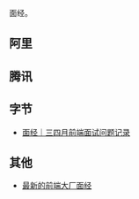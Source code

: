 面经。

## 阿里



## 腾讯




## 字节
- [面经｜三四月前端面试问题记录](https://juejin.cn/post/7088883914005184525)

## 其他
- [最新的前端大厂面经](https://juejin.cn/post/7004638318843412493)
